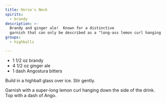 ```yaml
---
title: Horse's Neck
spirits:
  - brandy
description: >-
  Brandy and ginger ale!  Known for a distinctive 
  garnish that can only be described as a "long-ass lemon curl hanging off the side."
groups:
  - highballs

---
```


- 1 1/2 oz brandy
- 4 1/2 oz ginger ale
- 1 dash Angostura bitters

Build in a highball glass over ice.  Stir gently.

Garnish with a super-long lemon curl hanging down the
side of the drink.  Top with a dash of Ango.